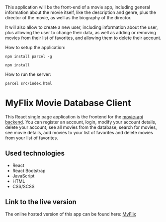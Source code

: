 This application will be the front-end of a movie app, including general information about the movie itself, like the description and genre, plus the director of the movie, as well as the biography of the director.

It will also allow to create a new user, including information about the user, plus allowing the user to change their data, as well as adding or removing movies from their list of favorites, and allowing them to delete their account.

How to setup the application:

`npm install parcel -g`

`npm install`

How to run the server:

`parcel src/index.html`

# MyFlix Movie Database Client

<!-- ![Screenshot](screenshot.png) -->

This React single page application is the frontend for the [movie-api backend](https://github.com/Schlumen/movie-api).
You can register an account, login, modify your account details, delete your account, see all movies from the database, search for movies, see movie details, add movies to your list of favorites and delete movies from your list of favorites.

## Used technologies

- React
- React Bootstrap
- JavaScript
- HTML
- CSS/SCSS

## Link to the live version

The online hosted version of this app can be found here: [MyFlix](https://myflix.haendler.dev)
